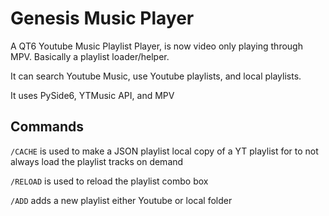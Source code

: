 # Genesis Music Player
A QT6 Youtube Music Playlist Player, is now video only playing through MPV. Basically a playlist loader/helper.

It can search Youtube Music, use Youtube playlists, and local playlists.

It uses PySide6, YTMusic API, and MPV

## Commands
`/CACHE` is used to make a JSON playlist local copy of a YT playlist for to not always load the playlist tracks on demand

`/RELOAD` is used to reload the playlist combo box

`/ADD` adds a new playlist either Youtube or local folder
